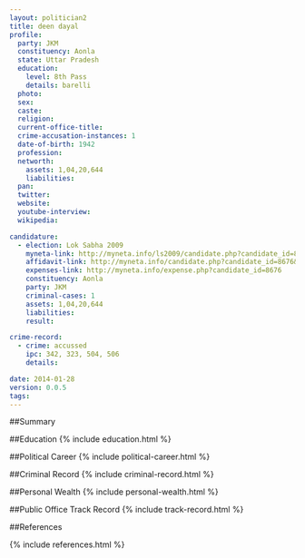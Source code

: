 ```yaml
---
layout: politician2
title: deen dayal
profile: 
  party: JKM
  constituency: Aonla
  state: Uttar Pradesh
  education: 
    level: 8th Pass
    details: barelli
  photo: 
  sex: 
  caste: 
  religion: 
  current-office-title: 
  crime-accusation-instances: 1
  date-of-birth: 1942
  profession: 
  networth: 
    assets: 1,04,20,644
    liabilities: 
  pan: 
  twitter: 
  website: 
  youtube-interview: 
  wikipedia: 

candidature: 
  - election: Lok Sabha 2009
    myneta-link: http://myneta.info/ls2009/candidate.php?candidate_id=8676
    affidavit-link: http://myneta.info/candidate.php?candidate_id=8676&scan=original
    expenses-link: http://myneta.info/expense.php?candidate_id=8676
    constituency: Aonla 
    party: JKM
    criminal-cases: 1
    assets: 1,04,20,644
    liabilities: 
    result:  

crime-record: 
  - crime: accussed
    ipc: 342, 323, 504, 506
    details:  

date: 2014-01-28
version: 0.0.5
tags: 
---
```

##Summary


##Education
{% include education.html %}


##Political Career
{% include political-career.html %}


##Criminal Record
{% include criminal-record.html %}


##Personal Wealth
{% include personal-wealth.html %}


##Public Office Track Record
{% include track-record.html %}


##References


{% include references.html %}